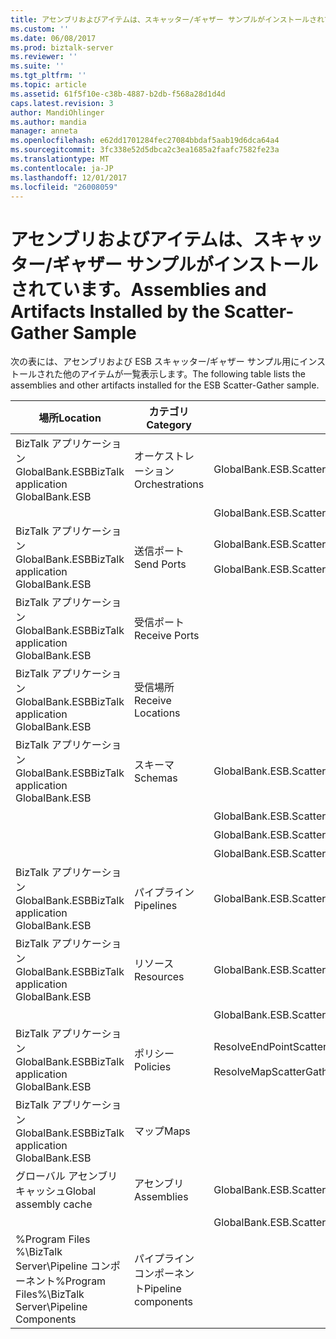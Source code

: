 ```yaml
---
title: アセンブリおよびアイテムは、スキャッター/ギャザー サンプルがインストールされている |Microsoft ドキュメント
ms.custom: ''
ms.date: 06/08/2017
ms.prod: biztalk-server
ms.reviewer: ''
ms.suite: ''
ms.tgt_pltfrm: ''
ms.topic: article
ms.assetid: 61f5f10e-c38b-4887-b2db-f568a28d1d4d
caps.latest.revision: 3
author: MandiOhlinger
ms.author: mandia
manager: anneta
ms.openlocfilehash: e62dd1701284fec27084bbdaf5aab19d6dca64a4
ms.sourcegitcommit: 3fc338e52d5dbca2c3ea1685a2faafc7582fe23a
ms.translationtype: MT
ms.contentlocale: ja-JP
ms.lasthandoff: 12/01/2017
ms.locfileid: "26008059"
---
```

# <a name="assemblies-and-artifacts-installed-by-the-scatter-gather-sample"></a><span data-ttu-id="ad8d5-102">アセンブリおよびアイテムは、スキャッター/ギャザー サンプルがインストールされています。</span><span class="sxs-lookup"><span data-stu-id="ad8d5-102">Assemblies and Artifacts Installed by the Scatter-Gather Sample</span></span>
<span data-ttu-id="ad8d5-103">次の表には、アセンブリおよび ESB スキャッター/ギャザー サンプル用にインストールされた他のアイテムが一覧表示します。</span><span class="sxs-lookup"><span data-stu-id="ad8d5-103">The following table lists the assemblies and other artifacts installed for the ESB Scatter-Gather sample.</span></span>  
  
|<span data-ttu-id="ad8d5-104">場所</span><span class="sxs-lookup"><span data-stu-id="ad8d5-104">Location</span></span>|<span data-ttu-id="ad8d5-105">カテゴリ</span><span class="sxs-lookup"><span data-stu-id="ad8d5-105">Category</span></span>|<span data-ttu-id="ad8d5-106">コンポーネントの名前とバージョン</span><span class="sxs-lookup"><span data-stu-id="ad8d5-106">Name and version of the component</span></span>|  
|--------------|--------------|---------------------------------------|  
|<span data-ttu-id="ad8d5-107">BizTalk アプリケーション GlobalBank.ESB</span><span class="sxs-lookup"><span data-stu-id="ad8d5-107">BizTalk application GlobalBank.ESB</span></span>|<span data-ttu-id="ad8d5-108">オーケストレーション</span><span class="sxs-lookup"><span data-stu-id="ad8d5-108">Orchestrations</span></span>|<span data-ttu-id="ad8d5-109">GlobalBank.ESB.ScatterGather.Processes.Broker</span><span class="sxs-lookup"><span data-stu-id="ad8d5-109">GlobalBank.ESB.ScatterGather.Processes.Broker</span></span>|  
|||<span data-ttu-id="ad8d5-110">GlobalBank.ESB.ScatterGather.Processes.ServiceDispatcher</span><span class="sxs-lookup"><span data-stu-id="ad8d5-110">GlobalBank.ESB.ScatterGather.Processes.ServiceDispatcher</span></span>|  
|<span data-ttu-id="ad8d5-111">BizTalk アプリケーション GlobalBank.ESB</span><span class="sxs-lookup"><span data-stu-id="ad8d5-111">BizTalk application GlobalBank.ESB</span></span>|<span data-ttu-id="ad8d5-112">送信ポート</span><span class="sxs-lookup"><span data-stu-id="ad8d5-112">Send Ports</span></span>|<span data-ttu-id="ad8d5-113">GlobalBank.ESB.ScatterGather.Processes_2.0.0.0_</span><span class="sxs-lookup"><span data-stu-id="ad8d5-113">GlobalBank.ESB.ScatterGather.Processes_2.0.0.0_</span></span><br /><br /> <span data-ttu-id="ad8d5-114">GlobalBank.ESB.ScatterGather.Processes.ServiceDispatcher_ServiceRequestPort_d98186f1038d4721</span><span class="sxs-lookup"><span data-stu-id="ad8d5-114">GlobalBank.ESB.ScatterGather.Processes.ServiceDispatcher_ServiceRequestPort_d98186f1038d4721</span></span>|  
|<span data-ttu-id="ad8d5-115">BizTalk アプリケーション GlobalBank.ESB</span><span class="sxs-lookup"><span data-stu-id="ad8d5-115">BizTalk application GlobalBank.ESB</span></span>|<span data-ttu-id="ad8d5-116">受信ポート</span><span class="sxs-lookup"><span data-stu-id="ad8d5-116">Receive Ports</span></span>||  
|<span data-ttu-id="ad8d5-117">BizTalk アプリケーション GlobalBank.ESB</span><span class="sxs-lookup"><span data-stu-id="ad8d5-117">BizTalk application GlobalBank.ESB</span></span>|<span data-ttu-id="ad8d5-118">受信場所</span><span class="sxs-lookup"><span data-stu-id="ad8d5-118">Receive Locations</span></span>||  
|<span data-ttu-id="ad8d5-119">BizTalk アプリケーション GlobalBank.ESB</span><span class="sxs-lookup"><span data-stu-id="ad8d5-119">BizTalk application GlobalBank.ESB</span></span>|<span data-ttu-id="ad8d5-120">スキーマ</span><span class="sxs-lookup"><span data-stu-id="ad8d5-120">Schemas</span></span>|<span data-ttu-id="ad8d5-121">GlobalBank.ESB.ScatterGather.Schemas.RequestMetaData バージョン 2.0.0.0 以降</span><span class="sxs-lookup"><span data-stu-id="ad8d5-121">GlobalBank.ESB.ScatterGather.Schemas.RequestMetaData Version 2.0.0.0</span></span>|  
|||<span data-ttu-id="ad8d5-122">GlobalBank.ESB.ScatterGather.Schemas.AggregatedResponse バージョン 2.0.0.0 以降</span><span class="sxs-lookup"><span data-stu-id="ad8d5-122">GlobalBank.ESB.ScatterGather.Schemas.AggregatedResponse Version 2.0.0.0</span></span>|  
|||<span data-ttu-id="ad8d5-123">GlobalBank.ESB.ScatterGather.Schemas.ServiceResponse バージョン 2.0.0.0 以降</span><span class="sxs-lookup"><span data-stu-id="ad8d5-123">GlobalBank.ESB.ScatterGather.Schemas.ServiceResponse Version 2.0.0.0</span></span>|  
|||<span data-ttu-id="ad8d5-124">GlobalBank.ESB.ScatterGather.Schemas.ServicePayload バージョン 2.0.0.0 以降</span><span class="sxs-lookup"><span data-stu-id="ad8d5-124">GlobalBank.ESB.ScatterGather.Schemas.ServicePayload Version 2.0.0.0</span></span>|  
|<span data-ttu-id="ad8d5-125">BizTalk アプリケーション GlobalBank.ESB</span><span class="sxs-lookup"><span data-stu-id="ad8d5-125">BizTalk application GlobalBank.ESB</span></span>|<span data-ttu-id="ad8d5-126">パイプライン</span><span class="sxs-lookup"><span data-stu-id="ad8d5-126">Pipelines</span></span>|<span data-ttu-id="ad8d5-127">GlobalBank.ESB.ScatterGather.Processes.AggregatingPipeline バージョン 2.0.0.0 以降</span><span class="sxs-lookup"><span data-stu-id="ad8d5-127">GlobalBank.ESB.ScatterGather.Processes.AggregatingPipeline Version 2.0.0.0</span></span>|  
|<span data-ttu-id="ad8d5-128">BizTalk アプリケーション GlobalBank.ESB</span><span class="sxs-lookup"><span data-stu-id="ad8d5-128">BizTalk application GlobalBank.ESB</span></span>|<span data-ttu-id="ad8d5-129">リソース</span><span class="sxs-lookup"><span data-stu-id="ad8d5-129">Resources</span></span>|<span data-ttu-id="ad8d5-130">GlobalBank.ESB.ScatterGather.Processes バージョン 2.0.0.0 以降</span><span class="sxs-lookup"><span data-stu-id="ad8d5-130">GlobalBank.ESB.ScatterGather.Processes Version 2.0.0.0</span></span>|  
|||<span data-ttu-id="ad8d5-131">GlobalBank.ESB.ScatterGather.Schemas バージョン 2.0.0.0 以降</span><span class="sxs-lookup"><span data-stu-id="ad8d5-131">GlobalBank.ESB.ScatterGather.Schemas Version 2.0.0.0</span></span>|  
|<span data-ttu-id="ad8d5-132">BizTalk アプリケーション GlobalBank.ESB</span><span class="sxs-lookup"><span data-stu-id="ad8d5-132">BizTalk application GlobalBank.ESB</span></span>|<span data-ttu-id="ad8d5-133">ポリシー</span><span class="sxs-lookup"><span data-stu-id="ad8d5-133">Policies</span></span>|<span data-ttu-id="ad8d5-134">ResolveEndPointScatterGather</span><span class="sxs-lookup"><span data-stu-id="ad8d5-134">ResolveEndPointScatterGather</span></span><br /><br /> <span data-ttu-id="ad8d5-135">ResolveMapScatterGather</span><span class="sxs-lookup"><span data-stu-id="ad8d5-135">ResolveMapScatterGather</span></span>|  
|<span data-ttu-id="ad8d5-136">BizTalk アプリケーション GlobalBank.ESB</span><span class="sxs-lookup"><span data-stu-id="ad8d5-136">BizTalk application GlobalBank.ESB</span></span>|<span data-ttu-id="ad8d5-137">マップ</span><span class="sxs-lookup"><span data-stu-id="ad8d5-137">Maps</span></span>||  
|<span data-ttu-id="ad8d5-138">グローバル アセンブリ キャッシュ</span><span class="sxs-lookup"><span data-stu-id="ad8d5-138">Global assembly cache</span></span>|<span data-ttu-id="ad8d5-139">アセンブリ</span><span class="sxs-lookup"><span data-stu-id="ad8d5-139">Assemblies</span></span>|<span data-ttu-id="ad8d5-140">GlobalBank.ESB.ScatterGather.Processes バージョン 2.0.0.0 以降</span><span class="sxs-lookup"><span data-stu-id="ad8d5-140">GlobalBank.ESB.ScatterGather.Processes Version 2.0.0.0</span></span>|  
|||<span data-ttu-id="ad8d5-141">GlobalBank.ESB.ScatterGather.Schemas バージョン 2.0.0.0 以降</span><span class="sxs-lookup"><span data-stu-id="ad8d5-141">GlobalBank.ESB.ScatterGather.Schemas Version 2.0.0.0</span></span>|  
|<span data-ttu-id="ad8d5-142">%Program Files %\\BizTalk Server\Pipeline コンポーネント</span><span class="sxs-lookup"><span data-stu-id="ad8d5-142">%Program Files%\\BizTalk Server\Pipeline Components</span></span>|<span data-ttu-id="ad8d5-143">パイプライン コンポーネント</span><span class="sxs-lookup"><span data-stu-id="ad8d5-143">Pipeline components</span></span>||